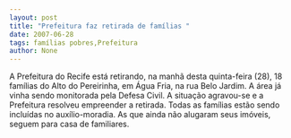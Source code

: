 ```yaml
---
layout: post
title: "Prefeitura faz retirada de famílias "
date: 2007-06-28
tags: famílias pobres,Prefeitura
author: None
---
```

A Prefeitura do Recife est&aacute; retirando, na manh&atilde; desta quinta-feira (28), 18 fam&iacute;lias do Alto do Pereirinha, em &Aacute;gua Fria, na rua Belo Jardim. 
A &aacute;rea j&aacute; vinha sendo monitorada pela Defesa Civil. A situa&ccedil;&atilde;o agravou-se e a Prefeitura resolveu empreender a retirada. Todas as fam&iacute;lias est&atilde;o sendo inclu&iacute;das no aux&iacute;lio-moradia. As que ainda n&atilde;o alugaram seus im&oacute;veis, seguem para casa de familiares.  